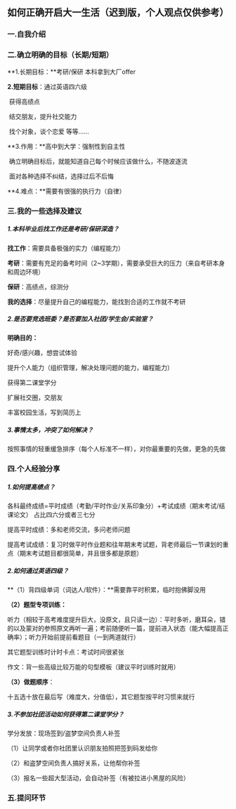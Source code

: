 ## 如何正确开启大一生活（迟到版，个人观点仅供参考）

### 一.自我介绍

### 二.确立明确的目标（长期/短期）

**1.长期目标：**考研/保研   本科拿到大厂offer

**2.短期目标**：通过英语四六级  

​                       获得高绩点

​                       结交朋友，提升社交能力

​                       找个对象，谈个恋爱 等等......

**3.作用：**高中到大学：强制性到自主性

​               确立明确目标后，就能知道自己每个时候应该做什么，不随波逐流

​               面对各种选择不纠结，选择过后不后悔

**4.难点：**需要有很强的执行力（自律）

### 三.我的一些选择及建议

##### 1.本科毕业后找工作还是考研/保研深造？

**找工作**：需要具备极强的实力（编程能力）

**考研**：需要有充足的备考时间（2~3学期），需要承受巨大的压力（来自考研本身和周边环境）

**保研**：高绩点，综测分

**我的选择**：尽量提升自己的编程能力，能找到合适的工作就不考研

##### 2.是否要竞选班委？是否要加入社团/学生会/实验室？

**明确目的：**

好奇/感兴趣，想尝试体验

提升个人能力（组织管理，解决处理问题的能力，编程能力）

获得第二课堂学分

扩展社交圈，交朋友

丰富校园生活，写到简历上

##### 3.事情太多，冲突了如何解决？

按照事情的轻重缓急排序（每个人标准不一样），对你最重要的先做，更急的先做

### 四.个人经验分享

##### 1.如何提高绩点？

各科最终成绩=平时成绩（考勤/平时作业/关系印象分）+考试成绩（期末考试/结课论文）   占比四六分或者三七分

提高平时成绩：多和老师交流，多问老师问题

提高考试成绩：复习时做平时作业题和往年期末考试题，背老师最后一节课划的重点（期末考试题目都很简单，并且很多都是原题）

##### 2.如何通过英语四级？

**（1）背四级单词（词达人/软件）：**需要靠平时积累，临时抱佛脚没用

**（2）题型专项训练：**

听力（相较于高考难度提升巨大，没原文，且只读一边）：平时多听，磨耳朵，错的以及蒙对的参照原文再听一遍；考前随便听一篇，提前进入状态（能大幅提高正确率）；听力开始前提前看题目（一到两道就行）

其它题型训练时计时卡点：考试时间很紧张

作文：背一些高级比较万能的句型模板（建议平时训练时就用）

**（3）做题顺序**：

十五选十放在最后写（难度大，分值低），其它题型按平时习惯来就行

##### 3.不参加社团活动如何获得第二课堂学分？

学分发放：现场签到/盗梦空间负责人补签

（1）让同学或者你社团里认识朋友拍照把签到码发给你

（2）和盗梦空间负责人搞好关系，让他帮你补签

（3）报名一些超大型活动，会自动补签（有被拉进小黑屋的风险）

### 五.提问环节